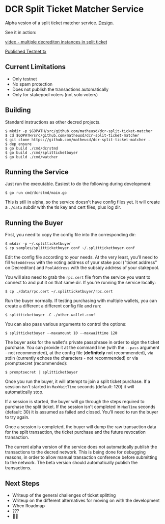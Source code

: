 # DCR Split Ticket Matcher Service

Alpha vesion of a split ticket matcher service. [Design](/docs/design.md).

See it in action:

[video - multiple decrediton instances in split ticket](https://streamable.com/qnfsm)

[Published Testnet tx](https://testnet.dcrdata.org/tx/3fef0f86d50e2f334ee10e3547ad24c2cac46b1439f1bd40ce764f07f0422cd8)

## Current Limitations

- Only testnet
- No spam protection
- Does not publish the transactions automatically
- Only for stakepool voters (not solo voters)

## Building

Standard instructions as other decred projects.

```
$ mkdir -p $GOPATH/src/github.com/matheusd/dcr-split-ticket-matcher
$ cd $GOPATH/src/github.com/matheusd/dcr-split-ticket-matcher
$ git clone https://github.com/matheusd/dcr-split-ticket-matcher .
$ dep ensure
$ go build ./cmd/dcrstmd
$ go build ./cmd/splitticketbuyer
$ go build ./cmd/watcher
```

## Running the Service

Just run the executable. Easiest to do the following during development:

```
$ go run cmd/dcrstmd/main.go
```

This is still in alpha, so the service doesn't have config files yet. It will create a `./data` subdir with the tls key and cert files, plus log dir.

## Running the Buyer

First, you need to copy the config file into the corresponding dir:

```
$ mkdir -p ~/.splitticketbuyer
$ cp samples/splitticketbuyer.conf ~/.splitticketbuyer.conf
```

Edit the config file according to your needs. At the very least, you'll need to fill `VoteAddress` with the voting address of your stake pool ("ticket address" on Decrediton) and `PoolAddress` with the subsidy address of your stakepool.

You will also need to grab the `rpc.cert` file from the service you want to connect to and put it on that same dir. If you're running the service locally:

```
$ cp ./data/rpc.cert ~/.splitticketbuyer/rpc.cert
```

Run the buyer normally. If testing purchasing with multiple wallets, you can create a different a different config file and run:

```
$ splitticketbuyer -C ./other-wallet.conf
```

You can also pass various arguments to control the options:

```
$ splitticketbuyer --maxamount 10 --maxwaittime 120
```

The buyer asks for the wallet's private passphrase in order to sign the ticket purchase. You can provide it at the command line (with the `--pass` argument - not recommended), at the config file (**definitely** not recommended), via stdin (currently echoes the characters - not recommended) or via promptsecret (recommended):

```
$ promptsecret | splitticketbuyer
```

Once you run the buyer, it will attempt to join a split ticket purchase. If a session isn't started in `MaxWaitTime` seconds (default: 120) it will automatically stop.

If a session is started, the buyer will go through the steps required to purchase the split ticket. If the session isn't completed in `MaxTime` seconds (default: 30) it is assumed as failed and closed. You'll need to run the buyer to try again.

Once a session is completed, the buyer will dump the raw transaction data for the split transaction, the ticket purchase and the future revocation transaction.

The current alpha version of the service does not automatically publish the transactions to the decred network. This is being done for debugging reasons, in order to allow manual transaction conference before submitting to the network. The beta version should automatically publish the transactions.


## Next Steps

- Writeup of the general challenges of ticket splitting
- Writeup on the different alternatives for moving on with the development
- When Roadmap
- ???
- :rocket::moon:
